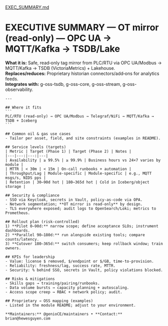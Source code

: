 [EXEC_SUMMARY.md](https://github.com/user-attachments/files/22061135/EXEC_SUMMARY.md)
# EXECUTIVE SUMMARY — OT mirror (read‑only) — OPC UA → MQTT/Kafka → TSDB/Lake


**What it is:** Safe, read‑only tag mirror from PLC/RTU via OPC UA/Modbus → MQTT/Kafka → TSDB (VictoriaMetrics) + Lakehouse.  
**Replaces/reduces:** Proprietary historian connectors/add‑ons for analytics feeds.  
**Integrates with:** g-oss-tsdb, g-oss-core, g-oss-stream, g-oss-observability.


    ---

    ## Where it fits
    ```
    PLC/RTU (read‑only) → OPC UA/Modbus → Telegraf/NiFi → MQTT/Kafka → TSDB + Iceberg
    ```

    ## Common oil & gas use cases
    - Tailor per asset, field, and site constraints (examples in README).

    ## Service levels (targets)
    | Metric | Target (Phase 1) | Target (Phase 2) | Notes |
    |---|---:|---:|---|
    | Availability | ≥ 99.5% | ≥ 99.9% | Business hours vs 24×7 varies by module |
    | MTTR | < 30m | < 15m | On-call runbooks + automation |
    | Throughput/Lag | Module-specific | Module-specific | e.g., MQTT msgs/s, NIDS pps |
    | Retention | 30–90d hot | 180–365d hot | Cold in Iceberg/object storage |

    ## Security & compliance
    - SSO via Keycloak, secrets in Vault, policy-as-code via OPA.
    - Network segmentation; **OT mirror is read‑only** by design.
    - TLS everywhere exposed; audit logs to OpenSearch/Loki; metrics to Prometheus.

    ## Rollout plan (risk-controlled)
    1) **Pilot 0–90d:** narrow scope; define acceptance SLOs; instrument dashboards.
    2) **Parallel 90–180d:** run alongside existing tools; compare counts/latency.
    3) **Cutover 180–365d:** switch consumers; keep rollback window; train owners.

    ## KPIs for leadership
    - Value: license $ removed, $/endpoint or $/GB, time‑to‑provision.
    - Reliability: freshness/lag, success rate, MTTR.
    - Security: % behind SSO, secrets in Vault, policy violations blocked.

    ## Risks & mitigations
    - Skills gaps → training/pairing/runbooks.
    - Data volume bursts → capacity planning + autoscaling.
    - Access scope creep → RBAC + network policy; audit.

    ## Proprietary → OSS mapping (examples)
    - Listed in the module README; adjust to your environment.

    **Maintainers:** @genioCE/maintainers • **Contact:** brian@hewesguyen.com
